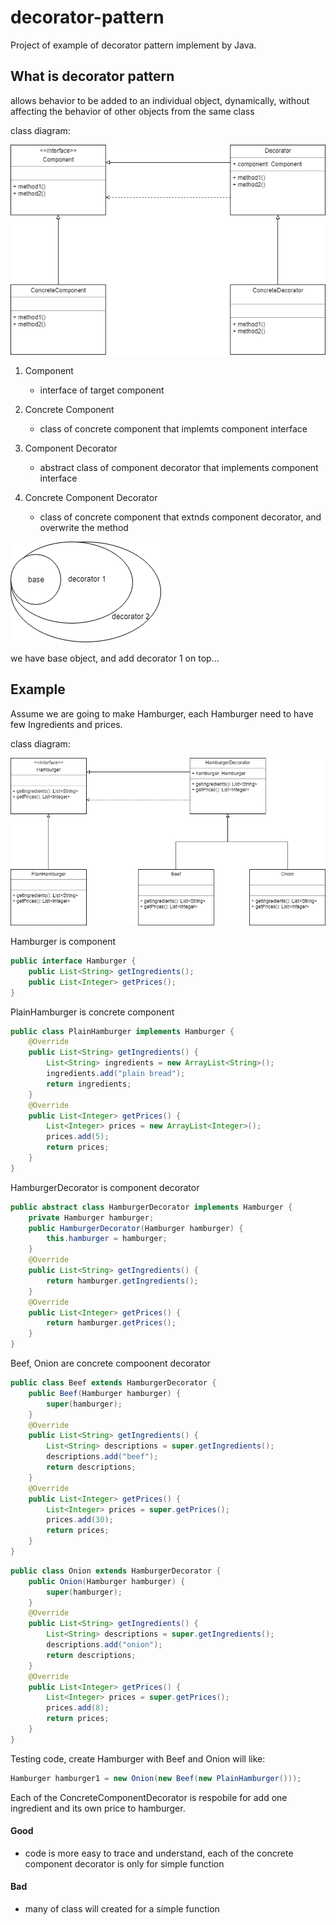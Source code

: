 # decorator-pattern
Project of example of decorator pattern implement by Java.

## What is decorator pattern
allows behavior to be added to an individual object, dynamically, without affecting the behavior of other objects from the same class

class diagram:

![decorator pattern](https://github.com/kan01234/design-patterns/blob/master/decorator-pattern/decorator-pattern.png)

1. Component
    - interface of target component

2. Concrete Component
    - class of concrete component that implemts component interface

3. Component Decorator
    - abstract class of component decorator that implements component interface

4. Concrete Component Decorator
    - class of concrete component that extnds component decorator, and overwrite the method

![decorator pattern shape](https://github.com/kan01234/design-patterns/blob/master/decorator-pattern/decorator-pattern-shape.png)

we have base object, and add decorator 1 on top...

## Example
Assume we are going to make Hamburger, each Hamburger need to have few Ingredients and prices.

class diagram:

![decorator pattern example](https://github.com/kan01234/design-patterns/blob/master/decorator-pattern/decorator-pattern-example.png)

Hamburger is component
```java
public interface Hamburger {
    public List<String> getIngredients();
    public List<Integer> getPrices();
}
```

PlainHamburger is concrete component
```java
public class PlainHamburger implements Hamburger {
    @Override
    public List<String> getIngredients() {
        List<String> ingredients = new ArrayList<String>();
        ingredients.add("plain bread");
        return ingredients;
    }
    @Override
    public List<Integer> getPrices() {
        List<Integer> prices = new ArrayList<Integer>();
        prices.add(5);
        return prices;
    }
}
```

HamburgerDecorator is component decorator
```java
public abstract class HamburgerDecorator implements Hamburger {
    private Hamburger hamburger;
    public HamburgerDecorator(Hamburger hamburger) {
        this.hamburger = hamburger;
    }
    @Override
    public List<String> getIngredients() {
        return hamburger.getIngredients();
    }
    @Override
    public List<Integer> getPrices() {
        return hamburger.getPrices();
    }
}
```

Beef, Onion are concrete compoonent decorator
```java
public class Beef extends HamburgerDecorator {
    public Beef(Hamburger hamburger) {
        super(hamburger);
    }
    @Override
    public List<String> getIngredients() {
        List<String> descriptions = super.getIngredients();
        descriptions.add("beef");
        return descriptions;
    }
    @Override
    public List<Integer> getPrices() {
        List<Integer> prices = super.getPrices();
        prices.add(30);
        return prices;
    }
}
```

```java
public class Onion extends HamburgerDecorator {
    public Onion(Hamburger hamburger) {
        super(hamburger);
    }
    @Override
    public List<String> getIngredients() {
        List<String> descriptions = super.getIngredients();
        descriptions.add("onion");
        return descriptions;
    }
    @Override
    public List<Integer> getPrices() {
        List<Integer> prices = super.getPrices();
        prices.add(8);
        return prices;
    }
}
```

Testing code, create Hamburger with Beef and Onion will like:
```java
Hamburger hamburger1 = new Onion(new Beef(new PlainHamburger()));
```
Each of the ConcreteComponentDecorator is respobile for add one ingredient and its own price to hamburger.

#### Good
- code is more easy to trace and understand, each of the concrete component decorator is only for simple function

#### Bad
- many of class will created for a simple function
